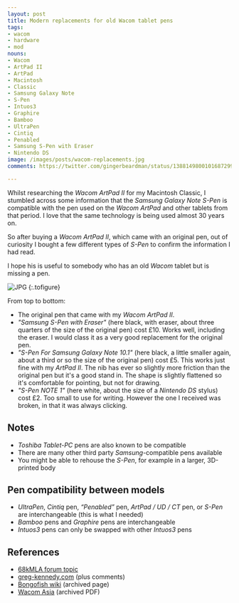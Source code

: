 ```yaml
---
layout: post
title: Modern replacements for old Wacom tablet pens
tags:
- wacom
- hardware
- mod
nouns:
- Wacom
- ArtPad II
- ArtPad
- Macintosh
- Classic
- Samsung Galaxy Note
- S-Pen
- Intuos3
- Graphire
- Bamboo
- UltraPen
- Cintiq
- Penabled
- Samsung S-Pen with Eraser
- Nintendo DS
image: /images/posts/wacom-replacements.jpg
comments: https://twitter.com/gingerbeardman/status/1388149800101687299

---
```

Whilst researching the *Wacom ArtPad II* for my Macintosh Classic, I stumbled across some information that the *Samsung Galaxy Note S-Pen* is compatible with the pen used on the *Wacom ArtPad* and other tablets from that period. I love that the same technology is being used almost 30 years on.

So after buying a *Wacom ArtPad II*, which came with an original pen, out of curiosity I bought a few different types of *S-Pen* to confirm the information I had read.

I hope his is useful to somebody who has an old *Wacom* tablet but is missing a pen.

![JPG](https://cdn.gingerbeardman.com/images/posts/wacom-replacements.jpg "A selection of pens compatible with my <em>Wacom ArtPad II</em>")
{:.tofigure}

From top to bottom:

* The original pen that came with my *Wacom ArtPad II*.
* *"Samsung S-Pen with Eraser"* (here black, with eraser, about three quarters of the size of the original pen) cost £10. Works well, including the eraser. I would class it as a very good replacement for the original pen.
* *"S-Pen For Samsung Galaxy Note 10.1"* (here black, a little smaller again, about a third or so the size of the original pen) cost £5. This works just fine with my *ArtPad II*. The nib has ever so slightly more friction than the original pen but it's a good stand in. The shape is slightly flattened so it's comfortable for pointing, but not for drawing.
* *"S-Pen NOTE 1"* (here white, about the size of a *Nintendo DS* stylus) cost £2. Too small to use for writing. However the one I received was broken, in that it was always clicking.

## Notes

* *Toshiba Tablet-PC* pens are also known to be compatible
* There are many other third party *Samsung*-compatible pens available
* You might be able to rehouse the *S-Pen*, for example in a larger, 3D-printed body

## Pen compatibility between models

* *UltraPen*, *Cintiq* pen, *“Penabled”* pen, *ArtPad / UD / CT* pen, or *S-Pen* are interchangeable (this is what I needed)
* *Bamboo* pens and *Graphire* pens are interchangeable
* *Intuos3* pens can only be swapped with other *Intuos3* pens

## References

* [68kMLA forum topic](https://68kmla.org/forums/topic/62386-modern-replacements-for-old-wacom-tablet-pens/?tab=comments#comment-669264)
* [greg-kennedy.com](https://greg-kennedy.com/wordpress/2014/11/19/wacom-artpad-ii-kt-0405-r-to-usb/) (plus comments)
* [Bongofish wiki](https://web.archive.org/web/20150922033442/http://wiki.bongofish.co.uk/doku.php?id=bongofish:tablets) (archived page)
* [Wacom Asia](https://web.archive.org/web/20120710075320/http://www.wacom-asia.com/aptky/607/pen.pdf) (archived PDF)